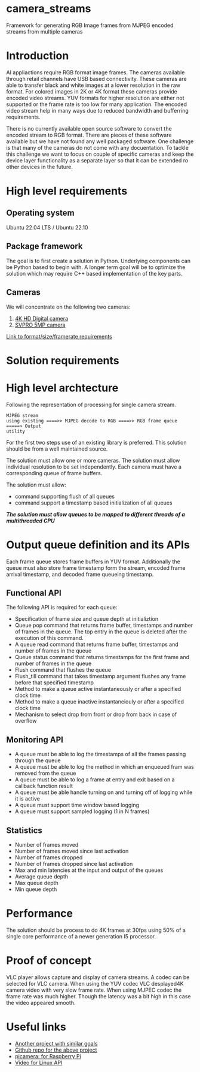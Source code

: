 # camera_streams
Framework for generating RGB Image frames from MJPEG encoded streams from multiple cameras 

# Introduction
AI appliactions require RGB format image frames. The cameras available through retail channels have USB based connectivity. These cameras are able to transfer black and white images at a lower resolution in the raw format. For colored images in 2K or 4K format these cameras provide encoded video streams. YUV formats for higher resolution are either not supported or the frame rate is too low for many application. The encoded video stream help in many ways due to reduced bandwidth and bufferring requirements.

There is no currently available open source software to convert the encoded stream to RGB format. There are pieces of these software available but we have not found any well packaged software. One challenge is that many of the cameras do not come with any docuentation. To tackle this challenge we want to focus on couple of specific cameras and keep the device layer functionality as a separate layer so that it can be extended ro other devices in the future. 

# High level requirements
## Operating system
Ubuntu 22.04 LTS / Ubuntu 22.10

## Package framework
The goal is to first create a solution in Python. Underlying components can be Python based to begin with. A longer term goal will be to optimize the solution which may require C++ based implementation of the key parts.

## Cameras
We will concentrate on the following two cameras:
1. [4K HD Digital camera](https://www.amazon.com/gp/product/B08F385MPL/ref=ppx_yo_dt_b_search_asin_title?ie=UTF8&psc=1)
2. [SVPRO 5MP camera](https://www.amazon.com/gp/product/B07CBNSXTH/ref=ppx_yo_dt_b_search_asin_title?ie=UTF8&th=1)

[Link to format/size/framerate requirements](https://github.com/anamayasullerey/camera_streams/blob/main/format_requirements.md)

# Solution requirements
# High level archtecture

Following the representation of processing for single camera stream.
```
MJPEG stream
using existing ====>> MJPEG decode to RGB ====>> RGB frame queue =====> Output
utility
```
For the first two steps use of an existing library is preferred. This solution should be from a well maintained source.

The solution must allow one or more cameras. The solution must allow individual resolution to be set independently. Each camera must have a corresponding queue of frame buffers. 


The solution must allow:
- command supporting flush of all queues
- command support a timestamp based initialization of all queues

***The solution must allow queues to be mapped to different threads of a multithreaded CPU***

# Output queue definition and its APIs
Each frame queue stores frame buffers in YUV format. Additionally the queue must also store frame timestamp form the stream, encoded frame arrival timestamp, and decoded frame queueing timestamp.

## Functional API
The following API is required for each queue:
- Specification of frame size and queue depth at initializtion
- Queue pop command that returns frame buffer, timestamps and number of frames in the queue. The top entry in the queue is deleted after the execution of this command.
- A queue read command that returns frame buffer, timestamps and number of frames in the queue
- Queue status command that returns timestamps for the first frame and number of frames in the queue
- Flush command that flushes the queue
- Flush_till command that takes timestamp argument flushes any frame before that specified timestamp
- Method to make a queue active instantaneously or after a specified clock time
- Method to make a queue inactive instantaneiouly or after a specified clock time
- Mechanism to select drop from front or drop from back in case of overflow

## Monitoring API
- A queue must be able to log the timestamps of all the frames passing through the queue
- A queue must be able to log the method in which an enqueued fram was removed from the queue
- A queue must be able to log a frame at entry and exit based on a callback function result
- A queue must be able handle turning on and turning off of logging while it is active
- A queue must support time window based logging
- A queue must support sampled logging (1 in N frames)

## Statistics
- Number of frames moved
- Number of frames moved since last activation
- Number of frames dropped
- Number of frames dropped since last activation
- Max and min latencies at the input and output of the queues
- Average queue depth
- Max queue depth
- Min queue depth

# Performance
The solution should be process to do 4K frames at 30fps using 50% of a single core performance of a newer generation I5 processor.

# Proof of concept
VLC player allows capture and display of camera streams. A codec can be selected for VLC camera. When using the YUV codec VLC desplayed4K camera video with very slow frame rate. When using MJPEC codec the frame rate was much higher. Though the latency was a bit high in this case the video appeared smooth.

# Useful links
* [Another project with similar goals](https://pyimagesearch.com/2017/02/06/faster-video-file-fps-with-cv2-videocapture-and-opencv/)
* [Github repo for the above project](https://github.com/PyImageSearch/imutils/blob/9f740a53bcc2ed7eba2558afed8b4c17fd8a1d4c/imutils/video/pivideostream.py)
* [picamera: for Raspberry Pi](https://picamera.readthedocs.io/en/release-1.13/)
* [Video for Linux API](https://www.kernel.org/doc/html/v4.8/media/uapi/v4l/pixfmt.html)

